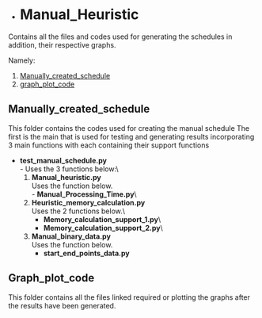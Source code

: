 - # Manual_Heuristic
Contains all the files and codes used for generating the schedules in addition, their respective graphs.

Namely:
1. [Manually_created_schedule](#Manually_created_schedule)
2. [graph_plot_code](#graph_plot_code)

## Manually_created_schedule
This folder contains the codes used for creating the manual schedule
The first is the main that is used for testing and generating results incorporating 3 main functions with each containing their support functions
- **test_manual_schedule.py** <br/> -
       Uses the 3 functions  below:\
    1. **Manual_heuristic.py** \
            Uses the function below.\
            - **Manual_Processing_Time.py**\
    2. **Heuristic_memory_calculation.py**\
       Uses the 2 functions below.\
         - **Memory_calculation_support_1.py**\
         - **Memory_calculation_support_2.py**\
    3. **Manual_binary_data.py**\
       Uses the function below\.
         - **start_end_points_data.py**
      
## Graph_plot_code
This folder contains all the files linked required or plotting the graphs after the results have been generated.